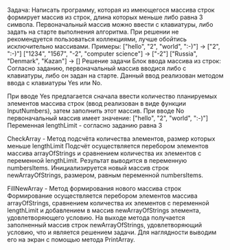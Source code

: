 Задача: Написать программу, которая из имеющегося массива строк формирует массив из строк, длина которых меньше либо равна 3 символа. Первоначальный массив можно ввести с клавиатуры, либо задать на старте выполнения алгоритма. При решении не рекомендуется пользоваться коллекциями, лучше обойтись исключительно массивами.
Примеры:
["hello", "2", "world", ":-)"] -> ["2", ":-)"]
["1234", "1567", "-2", "computer science"] -> ["-2"]
["Russia", "Denmark", "Kazan"] -> []
Решение задачи
Блок ввода массива из строк:
Согласно заданию, первоначальный массив вводися либо с клавиатуры, либо он задан на старте. Данный ввод реализован методом ввода с клавиатуры Yes или No.

При вводе Yes предлагается сначала ввести количество планируемых элементов массива строк (ввод реализован в виде функции InputNumbers), затем заполнить этот массив.
При вводе No первоначальный массив имеет значение: ["hello", "2", "world", ":-)"]
Переменная lengthLimit - согласно заданию равна 3

CheckArray - Метод подсчёта количества элементов, размер которых меньше lengthLimit
Подсчёт осуществляется перебором элементов массива arrayOfStrings и сравнением количества их элементов с переменной lengthLimit.
Результат выводится в переменную numbersItems.
Инициализируется новый массив строк newArrayOfStrings, размером, равным переменной numbersItems.

FillNewArray - Метод формирования нового массива строк
Формирование осуществляется перебором элементов массива arrayOfStrings, сравнением количества их элементов с переменной lengthLimit и добавлением в массив newArrayOfStrings элемента, удовлетворяющего условию.
На выходе метода получается заполненный массив строк newArrayOfStrings, удовлетворяющий условию, что и является решением задачи.
Для наглядности выводим его на экран с помощью метода PrintArray.